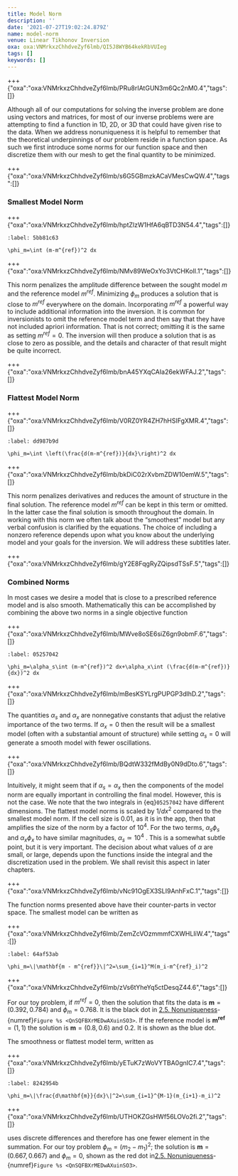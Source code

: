 ```yaml
---
title: Model Norm
description: ''
date: '2021-07-27T19:02:24.879Z'
name: model-norm
venue: Linear Tikhonov Inversion
oxa: oxa:VNMrkxzChhdveZyf6lmb/QI5J8WYB64kekRbVUIeg
tags: []
keywords: []
---
```


+++ {"oxa":"oxa:VNMrkxzChhdveZyf6lmb/PRu8rIAtGUN3m6Qc2nM0.4","tags":[]}

Although all of our computations for solving the inverse problem are done using vectors and matrices, for most of our inverse problems were are attempting to find a function in 1D, 2D, or 3D that could have given rise to the data. When we address nonuniqueness it is helpful to remember that the theoretical underpinnings of our problem reside in a function space. As such we first introduce some norms for our function space and then discretize them with our mesh to get the final quantity to be minimized.

+++ {"oxa":"oxa:VNMrkxzChhdveZyf6lmb/s6G5GBmzkACaVMesCwQW.4","tags":[]}

### Smallest Model Norm

+++ {"oxa":"oxa:VNMrkxzChhdveZyf6lmb/hptZlzW1HfA6qBTD3N54.4","tags":[]}

```{math}
:label: 5bb81c63

\phi_m=\int (m-m^{ref})^2 dx
```

+++ {"oxa":"oxa:VNMrkxzChhdveZyf6lmb/NMv89WeOxYo3VtCHKolI.1","tags":[]}

This norm penalizes the amplitude difference between the sought model $m$ and the reference model $m^{ref}$. Minimizing $\phi_m$ produces a solution that is close to $m^{ref}$ everywhere on the domain. Incorporating $m^{ref}$ a powerful way to include additional information into the inversion. It is common for inversionists to omit the reference model term and then say that they have not included apriori information. That is not correct; omitting it is the same as setting $m^{ref}=0$. The inversion will then produce a solution that is as close to zero as possible, and the details and character of that result might be quite incorrect.

+++ {"oxa":"oxa:VNMrkxzChhdveZyf6lmb/bnA45YXqCAIa26ekWFAJ.2","tags":[]}

### Flattest Model Norm

+++ {"oxa":"oxa:VNMrkxzChhdveZyf6lmb/V0RZ0YR4ZH7hHSIFgXMR.4","tags":[]}

```{math}
:label: dd987b9d

\phi_m=\int \left(\frac{d(m-m^{ref})}{dx}\right)^2 dx
```

+++ {"oxa":"oxa:VNMrkxzChhdveZyf6lmb/bkDiC02rXvbmZDW10emW.5","tags":[]}

This norm penalizes derivatives and reduces the amount of structure in the final solution. The reference model $m^{ref}$ can be kept in this term or omitted. In the latter case the final solution is smooth throughout the domain. In working with this norm we often talk about the “smoothest” model but any verbal confusion is clarified by the equations. The choice of including a nonzero reference depends upon what you know about the underlying model and your goals for the inversion. We will address these subtitles later.

+++ {"oxa":"oxa:VNMrkxzChhdveZyf6lmb/gY2E8FqgRyZQipsdTSsF.5","tags":[]}

### Combined Norms

In most cases we desire a model that is close to a prescribed reference model and is also smooth. Mathematically this can be accomplished by combining the above two norms in a single objective function

+++ {"oxa":"oxa:VNMrkxzChhdveZyf6lmb/MWve8oSE6siZ6gn9obmF.6","tags":[]}

```{math}
:label: 05257042

\phi_m=\alpha_s\int (m-m^{ref})^2 dx+\alpha_x\int (\frac{d(m-m^{ref})}{dx})^2 dx
```

+++ {"oxa":"oxa:VNMrkxzChhdveZyf6lmb/mBesKSYLrgPUPGP3dlhD.2","tags":[]}

The quantities $\alpha_s$ and $\alpha_x$ are nonnegative constants that adjust the relative importance of the two terms. If $\alpha_x=0$ then the result will be a smallest model (often with a substantial amount of structure) while setting $\alpha_s=0$ will generate a smooth model with fewer oscillations.

+++ {"oxa":"oxa:VNMrkxzChhdveZyf6lmb/BQdtW332fMdBy0N9dDto.6","tags":[]}

Intuitively, it might seem that if $\alpha_s = \alpha_x$ then the components of the model norm are equally important in controlling the final model. However, this is not the case. We note that the two integrals in {eq}`05257042` have different dimensions. The flattest model norms is scaled by $1/{dx^2}$ compared to the smallest model norm. If the cell size is 0.01, as it is in the app, then that amplifies the size of the norm by a factor of $10^4$. For the two terms, $\alpha_s \phi_s$ and $\alpha_x \phi_x$ to have similar magnitudes, $\alpha_s \simeq 10^4$ . This is a somewhat subtle point, but it is very important. The decision about what values of $\alpha$ are small, or large, depends upon the functions inside the integral and the discretization used in the problem. We shall revisit this aspect in later chapters.

+++ {"oxa":"oxa:VNMrkxzChhdveZyf6lmb/vNc91OgEX3SLI9AnhFxC.1","tags":[]}

The function norms presented above have their counter-parts in vector space. The smallest model can be written as

+++ {"oxa":"oxa:VNMrkxzChhdveZyf6lmb/ZemZcVOzmmmfCXWHLIiW.4","tags":[]}

```{math}
:label: 64af53ab

\phi_m=\|\mathbf{m - m^{ref}}\|^2=\sum_{i=1}^M(m_i-m^{ref}_i)^2
```

+++ {"oxa":"oxa:VNMrkxzChhdveZyf6lmb/zVs6tYheYq5ctDesqZ44.6","tags":[]}

For our toy problem, if $m^{ref}=0$, then the solution that fits the data is $\mathbf{m} = (0.392, 0.784)$ and $\phi_m = 0.768$. It is the black dot in [2.5. Nonuniqueness](oxa:VNMrkxzChhdveZyf6lmb/GnzA9JWkZwIOCRGpfoEU '2.5. Nonuniqueness')-{numref}`Figure %s <QnSQFBXrMEDwAXuinSO3>`. If the reference model is $\mathbf{m^{ref}}=(1, 1)$ the solution is $\mathbf{m} = (0.8, 0.6)$ and 0.2. It is shown as the blue dot.

The smoothness or flattest model term, written as

+++ {"oxa":"oxa:VNMrkxzChhdveZyf6lmb/yETuK7zWoVYTBA0gnIC7.4","tags":[]}

```{math}
:label: 8242954b

\phi_m=\|\frac{d\mathbf{m}}{dx}\|^2=\sum_{i=1}^{M-1}(m_{i+1}-m_i)^2
```

+++ {"oxa":"oxa:VNMrkxzChhdveZyf6lmb/UTHOKZGsHWf56LOVo2fi.2","tags":[]}

uses discrete differences and therefore has one fewer element in the summation. For our toy problem $\phi_m=(m_2-m_1)^2$; the solution is $\mathbf{m} = (0.667, 0.667)$ and $\phi_m = 0$, shown as the red dot in[2.5. Nonuniqueness](oxa:VNMrkxzChhdveZyf6lmb/GnzA9JWkZwIOCRGpfoEU '2.5. Nonuniqueness')-{numref}`Figure %s <QnSQFBXrMEDwAXuinSO3>`.
